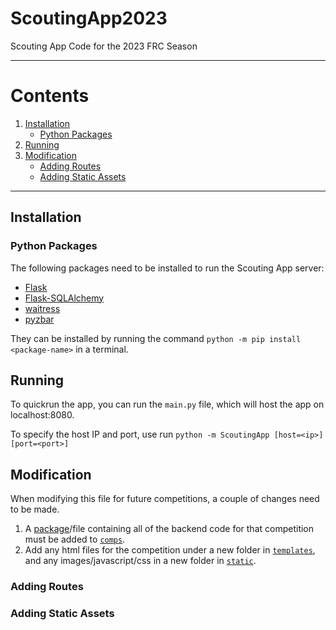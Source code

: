 # ScoutingApp2023
Scouting App Code for the 2023 FRC Season

---
# Contents
1. [Installation](#installation)
   - [Python Packages](#python-packages)
2. [Running](#running)
3. [Modification](#modification)
   - [Adding Routes](#adding-routes)
   - [Adding Static Assets](#adding-static-assets)

---

## Installation
### Python Packages
The following packages need to be installed to run the Scouting App server:
- [Flask](https://pypi.org/project/Flask/)
- [Flask-SQLAlchemy](https://pypi.org/project/Flask-SQLAlchemy/)
- [waitress](https://pypi.org/project/waitress/)
- [pyzbar](https://pypi.org/project/pyzbar/)

They can be installed by running the command `python -m pip install <package-name>` in a terminal.

## Running
To quickrun the app, you can run the `main.py` file, which will host the app on localhost:8080.

To specify the host IP and port, use run `python -m ScoutingApp [host=<ip>] [port=<port>]`

## Modification

When modifying this file for future competitions, a couple of changes need to be made.

1. A [package](https://packaging.python.org/en/latest/tutorials/packaging-projects/)/file containing all of the backend code for that competition must be added to [`comps`](comps).
2. Add any html files for the competition under a new folder in [`templates`](templates), and any images/javascript/css in a new folder in [`static`](static).

### Adding Routes

### Adding Static Assets
